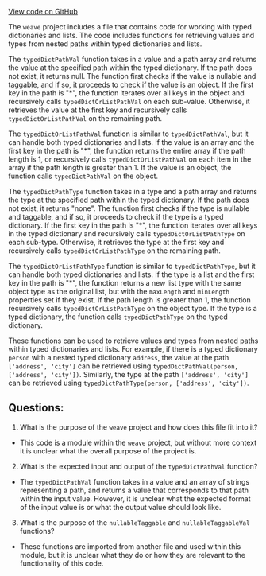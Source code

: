 [View code on GitHub](https://github.com/wandb/weave/weave-js/src/core/model/helpers2.ts)

The `weave` project includes a file that contains code for working with typed dictionaries and lists. The code includes functions for retrieving values and types from nested paths within typed dictionaries and lists. 

The `typedDictPathVal` function takes in a value and a path array and returns the value at the specified path within the typed dictionary. If the path does not exist, it returns null. The function first checks if the value is nullable and taggable, and if so, it proceeds to check if the value is an object. If the first key in the path is "*", the function iterates over all keys in the object and recursively calls `typedDictOrListPathVal` on each sub-value. Otherwise, it retrieves the value at the first key and recursively calls `typedDictOrListPathVal` on the remaining path. 

The `typedDictOrListPathVal` function is similar to `typedDictPathVal`, but it can handle both typed dictionaries and lists. If the value is an array and the first key in the path is "*", the function returns the entire array if the path length is 1, or recursively calls `typedDictOrListPathVal` on each item in the array if the path length is greater than 1. If the value is an object, the function calls `typedDictPathVal` on the object.

The `typedDictPathType` function takes in a type and a path array and returns the type at the specified path within the typed dictionary. If the path does not exist, it returns "none". The function first checks if the type is nullable and taggable, and if so, it proceeds to check if the type is a typed dictionary. If the first key in the path is "*", the function iterates over all keys in the typed dictionary and recursively calls `typedDictOrListPathType` on each sub-type. Otherwise, it retrieves the type at the first key and recursively calls `typedDictOrListPathType` on the remaining path.

The `typedDictOrListPathType` function is similar to `typedDictPathType`, but it can handle both typed dictionaries and lists. If the type is a list and the first key in the path is "*", the function returns a new list type with the same object type as the original list, but with the `maxLength` and `minLength` properties set if they exist. If the path length is greater than 1, the function recursively calls `typedDictOrListPathType` on the object type. If the type is a typed dictionary, the function calls `typedDictPathType` on the typed dictionary.

These functions can be used to retrieve values and types from nested paths within typed dictionaries and lists. For example, if there is a typed dictionary `person` with a nested typed dictionary `address`, the value at the path `['address', 'city']` can be retrieved using `typedDictPathVal(person, ['address', 'city'])`. Similarly, the type at the path `['address', 'city']` can be retrieved using `typedDictPathType(person, ['address', 'city'])`.
## Questions: 
 1. What is the purpose of the `weave` project and how does this file fit into it?
- This code is a module within the `weave` project, but without more context it is unclear what the overall purpose of the project is.

2. What is the expected input and output of the `typedDictPathVal` function?
- The `typedDictPathVal` function takes in a value and an array of strings representing a path, and returns a value that corresponds to that path within the input value. However, it is unclear what the expected format of the input value is or what the output value should look like.

3. What is the purpose of the `nullableTaggable` and `nullableTaggableVal` functions?
- These functions are imported from another file and used within this module, but it is unclear what they do or how they are relevant to the functionality of this code.